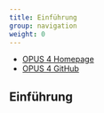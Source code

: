 ```yaml
---
title: Einführung
group: navigation
weight: 0
---
```


* [OPUS 4 Homepage](http://opus4.kobv.de)
* [OPUS 4 GitHub](https://github.com/opus4)

## Einführung


